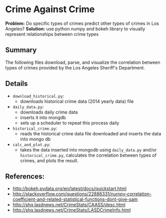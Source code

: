 # Crime Against Crime

**Problem:** Do specific types of crimes predict other types of crimes in Los Angeles?
**Solution:** use python numpy and bokeh library to visually represent relationships between crime types

## Summary
The following files download, parse, and visualize the correlation between types of crimes provided by the Los Angeles Sheriff's Department.

## Details
- `download_historical.py`: 
  - downloads historical crime data (2014 yearly data) file
- `daily_data.py`: 
  - downloads daily crime data
  - inserts it into mongdb 
  - sets up a scheduler to repeat this process daily
- `historical_crime.py`: 
  - reads the historical crime data file downloaded and inserts the data into mongo db
- `calc_and_plot.py`: 
  - takes the data inserted into mongodb using `daily_data.py` and/or `historical_crime.py`, calculates the correlation between types of crimes, and plots the result.
 

## References:
- http://bokeh.pydata.org/en/latest/docs/quickstart.html
- http://stackoverflow.com/questions/22886331/numpy-correlation-coefficient-and-related-statistical-functions-dont-give-sam
- http://shq.lasdnews.net/CrimeStats/CAASS/desc.html
- http://shq.lasdnews.net/CrimeStats/LASDCrimeInfo.html
